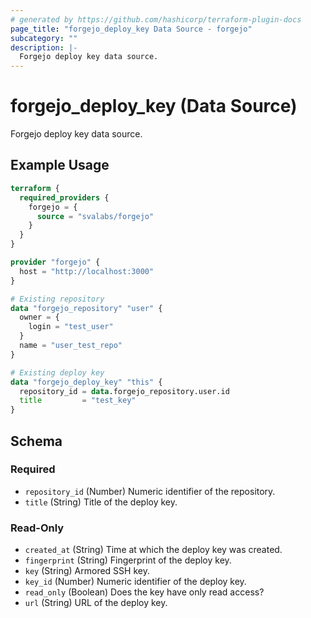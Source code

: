 ```yaml
---
# generated by https://github.com/hashicorp/terraform-plugin-docs
page_title: "forgejo_deploy_key Data Source - forgejo"
subcategory: ""
description: |-
  Forgejo deploy key data source.
---
```


# forgejo_deploy_key (Data Source)

Forgejo deploy key data source.

## Example Usage

```terraform
terraform {
  required_providers {
    forgejo = {
      source = "svalabs/forgejo"
    }
  }
}

provider "forgejo" {
  host = "http://localhost:3000"
}

# Existing repository
data "forgejo_repository" "user" {
  owner = {
    login = "test_user"
  }
  name = "user_test_repo"
}

# Existing deploy key
data "forgejo_deploy_key" "this" {
  repository_id = data.forgejo_repository.user.id
  title         = "test_key"
}
```

<!-- schema generated by tfplugindocs -->
## Schema

### Required

- `repository_id` (Number) Numeric identifier of the repository.
- `title` (String) Title of the deploy key.

### Read-Only

- `created_at` (String) Time at which the deploy key was created.
- `fingerprint` (String) Fingerprint of the deploy key.
- `key` (String) Armored SSH key.
- `key_id` (Number) Numeric identifier of the deploy key.
- `read_only` (Boolean) Does the key have only read access?
- `url` (String) URL of the deploy key.
